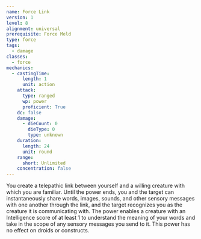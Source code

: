 ```yaml
---
name: Force Link
version: 1
level: 8
alignment: universal
prerequisite: Force Meld
type: force
tags:
  - damage
classes:
  - force
mechanics:
  - castingTime:
      length: 1
      unit: action
    attack:
      type: ranged
      wp: power
      proficient: True
    dc: false
    damage:
      - dieCount: 0
        dieType: 0
        type: unknown
    duration:
      length: 24
      unit: round
    range:
      short: Unlimited
    concentration: false
---
```

You create a telepathic link between yourself and a willing creature with which you are familiar. Until the power ends, you and the target can instantaneously share words, images, sounds, and other sensory messages with one another through the link, and the target recognizes you as the creature it is communicating with. The power enables a creature with an Intelligence score of at least 1 to understand the meaning of your words and take in the scope of any sensory messages you send to it. This power has no effect on droids or constructs.
    